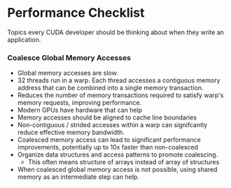 # Performance Checklist

Topics every CUDA developer should be thinking about when they write an application.

### Coalesce Global Memory Accesses
- Global memory accesses are slow.
- 32 threads run in a warp. Each thread accesses a contiguous memory address that can be combined into a single memory transaction.
- Reduces the number of memory transactions required to satisfy warp's memory requests, improving performance.
- Modern GPUs have hardware that can help
- Memory accesses should be aligned to cache line boundaries
- Non-contiguous / strided accesses within a warp can signifcantly reduce effective memory bandwidth.
- Coalesced memory access can lead to significant performance improvements, potentially up to 10x faster than non-coalesced
- Organize data structures and access patterns to promote coalescing.
    - This often means structure of arrays instead of array of structures
- When coalesced global memory access is not possible, using shared memory as an intermediate step can help.


